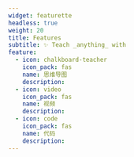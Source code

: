 ```yaml
---
widget: featurette
headless: true
weight: 20
title: Features
subtitle: ✨ Teach _anything_ with
feature:
  - icon: chalkboard-teacher
    icon_pack: fas
    name: 思维导图
    description:
  - icon: video
    icon_pack: fas
    name: 视频
    description:
  - icon: code
    icon_pack: fas
    name: 代码
    description:
---
```

